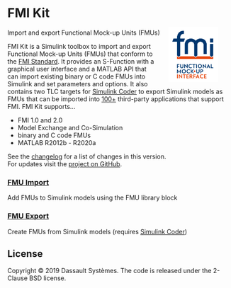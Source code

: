 <h1 class="title">FMI Kit</h1>
<div class="subtitle">Import and export Functional Mock-up Units (FMUs)</div>

<img style="float: right; margin: -1.5em 2em 0em 2em; width: 8em" src="images/fmi-logo.jpg"/>

FMI Kit is a Simulink toolbox to import and export Functional Mock-up Units (FMUs) that conform to the [FMI&nbsp;Standard](https://fmi-standard.org/).
It provides an S-Function with a graphical user interface and a MATLAB API that can import existing binary or C code FMUs into Simulink and set parameters and options.
It also contains two TLC targets for [Simulink&nbsp;Coder](https://www.mathworks.com/products/simulink-coder.html) to export Simulink models as FMUs that can be imported into [100+](https://fmi-standard.org/tools/) third-party applications that support FMI.
FMI Kit supports...

- FMI 1.0 and 2.0
- Model Exchange and Co-Simulation
- binary and C code FMUs
- MATLAB R2012b - R2020a

See the [changelog](changelog.html) for a list of changes in this version.  
For updates visit the [project on GitHub](https://github.com/CATIA-Systems/FMIKit-Simulink).

### [FMU Import](fmu_import.html)

Add FMUs to Simulink models using the FMU library block

### [FMU Export](fmu_export.html)

Create FMUs from Simulink models (requires [Simulink Coder](https://mathworks.com/products/simulink-coder.html))

## License

Copyright &copy; 2019 Dassault Syst&egrave;mes.
The code is released under the 2-Clause BSD license.
